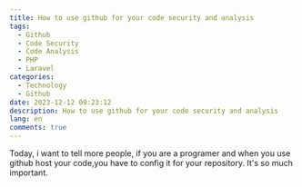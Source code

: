 ```yaml
---
title: How to use github for your code security and analysis
tags:
  - Github
  - Code Security
  - Code Analysis
  - PHP
  - Laravel
categories:
  - Technology
  - Github
date: 2023-12-12 09:23:12
description: How to use github for your code security and analysis
lang: en
comments: true
---
```

Today, i want to tell more people, if you are a programer and when you use github host your code,you have to config it for your repository. It's so much important.
